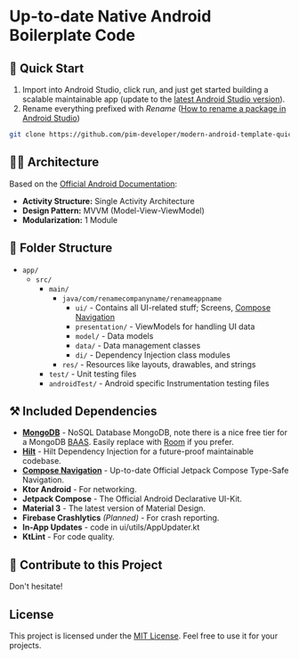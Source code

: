 # Up-to-date Native Android Boilerplate Code


## 🚀 Quick Start

1. Import into Android Studio, click run, and just get started building a scalable maintainable app (update to the [latest Android Studio version](https://developer.android.com/studio)).
2. Rename everything prefixed with *Rename* ([How to rename a package in Android Studio](https://stackoverflow.com/questions/16804093/rename-package-in-android-studio))

```bash
git clone https://github.com/pim-developer/modern-android-template-quick-start.git
```

## 👨‍💼 Architecture 

Based on the [Official Android Documentation](https://developer.android.com/topic/architecture):

- **Activity Structure:** Single Activity Architecture
- **Design Pattern:** MVVM (Model-View-ViewModel)
- **Modularization:** 1 Module

## 📂 Folder Structure

- `app/`
    - `src/`
        - `main/`
            - `java/com/renamecompanyname/renameappname`
                - `ui/` - Contains all UI-related stuff; Screens, [Compose Navigation](https://developer.android.com/develop/ui/compose/navigation)
                - `presentation/` - ViewModels for handling UI data
                - `model/` - Data models
                - `data/` - Data management classes
                - `di/` - Dependency Injection class modules
            - `res/` - Resources like layouts, drawables, and strings
        - `test/` - Unit testing files
        - `androidTest/` - Android specific Instrumentation testing files

## ⚒️ Included Dependencies 

- [**MongoDB**](https://www.mongodb.com/docs/atlas/device-sdks/sdk/kotlin/) - NoSQL Database MongoDB, note there is a nice free tier for a MongoDB [BAAS](https://www.mongodb.com/products/platform/atlas-database). Easily replace with [Room](https://developer.android.com/jetpack/androidx/releases/room) if you prefer.
- [**Hilt**](https://developer.android.com/training/dependency-injection/hilt-android) -  Hilt Dependency Injection for a future-proof maintainable codebase.
- **[Compose Navigation](https://developer.android.com/develop/ui/compose/navigation)** - Up-to-date Official Jetpack Compose Type-Safe Navigation.
- **Ktor Android** - For networking.
- **Jetpack Compose** - The Official Android Declarative UI-Kit.
- **Material 3** - The latest version of Material Design.
- **Firebase Crashlytics** _(Planned)_ - For crash reporting.
- **In-App Updates** - code in ui/utils/AppUpdater.kt 
- **KtLint** - For code quality.

## 🤝 Contribute to this Project 

Don't hesitate!

## License 

This project is licensed under the [MIT License](https://github.com/pim-developer/modern-android-template-quick-start?tab=MIT-1-ov-file). Feel free to use it for your projects.
